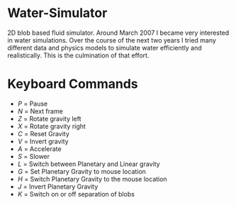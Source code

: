 Water-Simulator
===============

2D blob based fluid simulator. Around March 2007 I became very interested in water simulations. 
Over the course of the next two years I tried many different data and physics models to simulate
water efficiently and realistically. This is the culmination of that effort.

Keyboard Commands
=================

- *P* = Pause
- *N* = Next frame
- *Z* = Rotate gravity left
- *X* = Rotate gravity right
- *C* = Reset Gravity
- *V* = Invert gravity
- *A* = Accelerate
- *S* = Slower
- *L* = Switch between Planetary and Linear gravity
- *G* = Set Planetary Gravity to mouse location
- *H* = Switch Planetary Gravity to the mouse location
- *J* = Invert Planetary Gravity
- *K* = Switch on or off separation of blobs